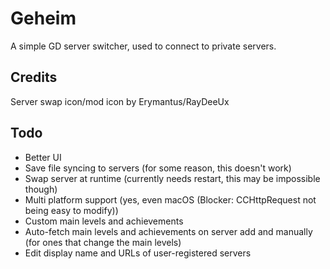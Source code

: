 # Geheim
A simple GD server switcher, used to connect to private servers.

## Credits
Server swap icon/mod icon by Erymantus/RayDeeUx

## Todo
- Better UI
- Save file syncing to servers (for some reason, this doesn't work)
- Swap server at runtime (currently needs restart, this may be impossible though)
- Multi platform support (yes, even macOS (Blocker: CCHttpRequest not being easy to modify))
- Custom main levels and achievements
- Auto-fetch main levels and achievements on server add and manually (for ones that change the main levels)
- Edit display name and URLs of user-registered servers
